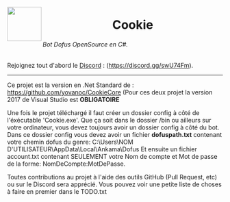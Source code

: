 
<a href="url"><img src="https://img4.hostingpics.net/pics/628470cookieicon.png" align="left" height="80" width="80" ></a>
<center>
	<h1>Cookie</h1>
</center>

###### Bot Dofus OpenSource en C#.

Rejoignez tout d'abord le [Discord](https://discord.gg/swU74Fm) : (https://discord.gg/swU74Fm).

___

Ce projet est la version en .Net Standard de : https://github.com/yovanoc/CookieCore (Pour ces deux projet la version 2017 de Visual Studio est <b>OBLIGATOIRE</b>

Une fois le projet téléchargé il faut créer un dossier config à côté de l'éxécutable 'Cookie.exe'. Que ça soit dans le dossier /bin ou ailleurs sur votre ordinateur, vous devez toujours avoir un dossier config à côté du bot.
Dans ce dossier config vous devez avoir un fichier <b>dofuspath.txt</b> contenant votre chemin dofus du genre: C:\Users\NOM D'UTILISATEUR\AppData\Local\Ankama\Dofus
Et ensuite un fichier account.txt contenant SEULEMENT votre Nom de compte et Mot de passe de la forme: NomDeCompte:MotDePasse.

Toutes contributions au projet à l'aide des outils GitHub (Pull Request, etc) ou sur le Discord sera apprécié. Vous pouvez voir une petite liste de choses à faire en premier dans le TODO.txt
